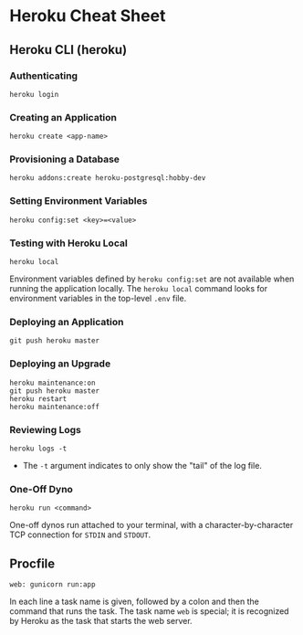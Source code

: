# Heroku Cheat Sheet

## Heroku CLI (heroku)

### Authenticating
    heroku login
    
### Creating an Application
    heroku create <app-name>

### Provisioning a Database
    heroku addons:create heroku-postgresql:hobby-dev
    
### Setting Environment Variables
    heroku config:set <key>=<value>

### Testing with Heroku Local
    heroku local
Environment variables defined by `heroku config:set` are not available when running the application
locally. The `heroku local` command looks for environment variables in the top-level `.env` file.

### Deploying an Application
    git push heroku master
    
### Deploying an Upgrade
    heroku maintenance:on
    git push heroku master
    heroku restart
    heroku maintenance:off
    
### Reviewing Logs
    heroku logs -t
* The `-t` argument indicates to only show the "tail" of the log file.

### One-Off Dyno
    heroku run <command>
One-off dynos run attached to your terminal, with a character-by-character TCP connection for `STDIN` and `STDOUT`. 

## Procfile
    web: gunicorn run:app
In each line a task name is given, followed by a colon and then the command that runs the task.
The task name `web` is special; it is recognized by Heroku as the task that starts the web server.
